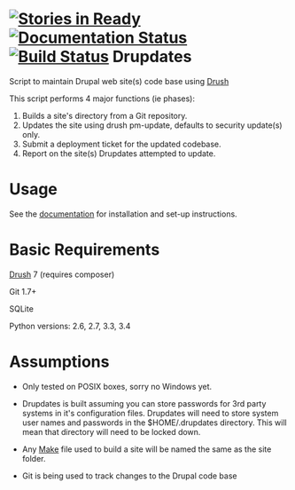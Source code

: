[![Stories in Ready](https://badge.waffle.io/jalama/drupdates.png?label=ready&title=Ready)](https://waffle.io/jalama/drupdates)
[![Documentation Status](https://readthedocs.org/projects/drupdates/badge/?version=latest)](https://readthedocs.org/projects/drupdates/?badge=latest)
[![Build Status](https://travis-ci.org/jalama/drupdates.svg)](https://travis-ci.org/jalama/drupdates)
Drupdates
===========
Script to maintain Drupal web site(s) code base using [Drush](http://www.drush.org)

This script performs 4 major functions (ie phases):

1. Builds a site's directory from a Git repository.
2. Updates the site using drush pm-update, defaults to security update(s) only.
3. Submit a deployment ticket for the updated codebase.
4. Report on the site(s) Drupdates attempted to update.

Usage
============

See the [documentation](docs/index.md) for installation and set-up instructions.

Basic Requirements
============
[Drush](http://drush.org) 7 (requires composer)

Git 1.7+

SQLite

Python versions: 2.6, 2.7, 3.3, 3.4

Assumptions
===========

- Only tested on POSIX boxes, sorry no Windows yet.

- Drupdates is built assuming you can store passwords for 3rd party systems in
it's configuration files.  Drupdates will need to store system user names
and passwords in the $HOME/.drupdates directory.  This will mean that directory
 will need to be locked down.

- Any [Make](docs/make.md) file used to build a site will be named the same as the site folder.

- Git is being used to track changes to the Drupal code base
